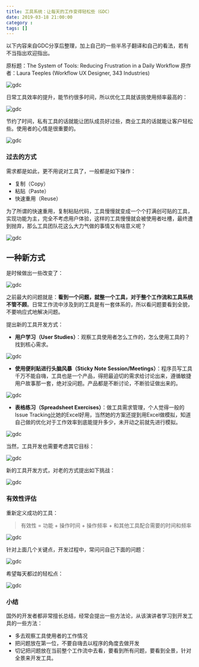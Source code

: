 ```yaml
---
title: 工具系统：让每天的工作变得轻松些（GDC）
date: 2019-03-18 21:00:00
category :
tags: []
---
```


以下内容来自GDC分享后整理，加上自己的一些半吊子翻译和自己的看法，若有不当指出欢迎指出。

原标题：The System of Tools: Reducing Frustration in a Daily Workflow
原作者：Laura Teeples (Workflow UX Designer, 343 Industries)

<!--more-->

![gdc](/images/gdc-tools-talker.jpeg)

日常工具效率的提升，能节约很多时间，所以优化工具就该挑使用频率最高的：

![gdc](/images/gdc-tools-1.jpeg)

节约了时间，私有工具的话就能让团队成员好过些，商业工具的话就能让客户轻松些。使用者的心情是很重要的。

![gdc](/images/gdc-tools-2.jpeg)

### 过去的方式

需求都是如此，更不用说对工具了，一般都是如下操作：

- 复制（Copy）
- 粘贴（Paste）
- 快速重用（Reuse）

为了所谓的快速重用，复制粘贴代码，工具慢慢就变成一个个打满创可贴的工具，实现功能为主，完全不考虑用户体验，这样的工具慢慢就会被使用者吐槽，最终遭到抛弃，那么工具团队花这么大力气做的事情又有啥意义呢？

![gdc](/images/gdc-tools-3.jpeg)


## 一种新方式

是时候做出一些改变了：

![gdc](/images/gdc-tools-4.jpeg)

之前最大的问题就是：**看到一个问题，就整一个工具，对于整个工作流和工具系统不管不顾**。日常工作流中涉及到的工具是有一套体系的，所以看问题要看到全貌，不要响应式地解决问题。

提出新的工具开发方式：

- **用户学习（User Studies）**：观察工具使用者怎么工作的，怎么使用工具的？找到核心需求。

![gdc](/images/gdc-tools-6.jpeg)

- **使用便利贴进行头脑风暴（Sticky Note Session/Meetings）**：程序员写工具千万不能自嗨，工具也是一个产品，得把最迫切的需求给讨论出来，遵循敏捷用户故事那一套，绝对没问题。产品都是不断讨论，不断验证做出来的。

![gdc](/images/gdc-tools-7.jpeg)

- **表格练习（Spreadsheet Exercises）**：做工具需求管理，个人觉得一般的Issue Tracking比她的Excel好用，当然她的方案还提到用Excel做模拟，知道自己做的优化对于工作效率到底能提升多少，未开动之前就先进行模拟。

![gdc](/images/gdc-tools-8.jpeg)

当然，工具开发也需要考虑其它目标：

![gdc](/images/gdc-tools-5.jpeg)

新的工具开发方式，对老的方式提出如下挑战：

![gdc](/images/gdc-tools-10.jpeg)


### 有效性评估

重新定义成功的工具：

> 有效性 = 功能 + 操作时间 + 操作频率 + 和其他工具配合需要的时间和频率

![gdc](/images/gdc-tools-11.jpeg)

针对上面几个关键点，开发过程中，常问问自己下面的问题：

![gdc](/images/gdc-tools-12.jpeg)

希望每天都过的轻松点：

![gdc](/images/gdc-tools-9.jpeg)

### 小结

国外的开发者都非常擅长总结，经常会提出一些方法论，从该演讲者学习到开发工具的一些方法：

- 多去观察工具使用者的工作情况
- 把问题放在第一位，不要自嗨去以程序的角度去做开发
- 切记把问题放在当前整个工作流中去看，要看到所有问题，要看到全景，针对全景来开发工具。
